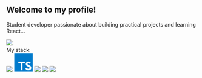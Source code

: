## Welcome to my profile!
Student developer passionate about building practical projects and learning React... 
<div>
    <img height="150em" src="https://github-readme-stats-ten-gilt.vercel.app/api/top-langs/?username=robnasq&layout=compact&theme=react&hide_border=true&bg_color=0D1117&include_all_commits=true&count_private=true">
</div>
My stack:
  <div>
    <img height='50em' src="https://cdn.worldvectorlogo.com/logos/logo-javascript.svg">
    <img height="50em" src="https://raw.githubusercontent.com/devicons/devicon/master/icons/typescript/typescript-plain.svg">
    <img height='50em' src="https://cdn.worldvectorlogo.com/logos/react-2.svg">
    <img height='50em' src="https://cdn.worldvectorlogo.com/logos/html-1.svg">
    <img height='50em' src='https://cdn.worldvectorlogo.com/logos/css-3.svg'>
  </div>
